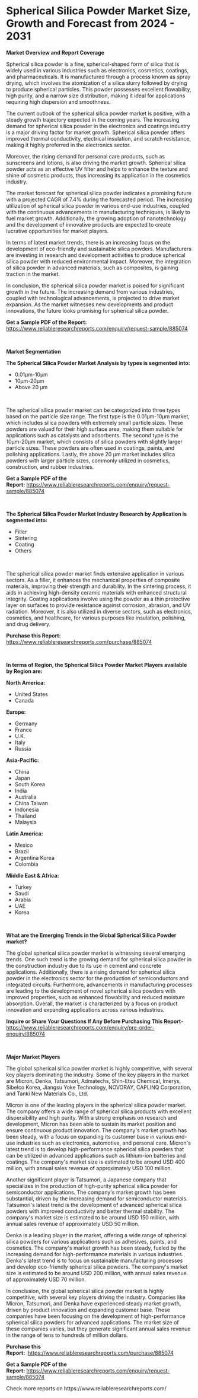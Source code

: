 <p><h1>Spherical Silica Powder Market Size, Growth and Forecast from 2024 - 2031</h1></p><p><strong>Market Overview and Report Coverage</strong></p>
<p><p>Spherical silica powder is a fine, spherical-shaped form of silica that is widely used in various industries such as electronics, cosmetics, coatings, and pharmaceuticals. It is manufactured through a process known as spray drying, which involves the atomization of a silica slurry followed by drying to produce spherical particles. This powder possesses excellent flowability, high purity, and a narrow size distribution, making it ideal for applications requiring high dispersion and smoothness.</p><p>The current outlook of the spherical silica powder market is positive, with a steady growth trajectory expected in the coming years. The increasing demand for spherical silica powder in the electronics and coatings industry is a major driving factor for market growth. Spherical silica powder offers improved thermal conductivity, electrical insulation, and scratch resistance, making it highly preferred in the electronics sector.</p><p>Moreover, the rising demand for personal care products, such as sunscreens and lotions, is also driving the market growth. Spherical silica powder acts as an effective UV filter and helps to enhance the texture and shine of cosmetic products, thus increasing its application in the cosmetics industry. </p><p>The market forecast for spherical silica powder indicates a promising future with a projected CAGR of 7.4% during the forecasted period. The increasing utilization of spherical silica powder in various end-use industries, coupled with the continuous advancements in manufacturing techniques, is likely to fuel market growth. Additionally, the growing adoption of nanotechnology and the development of innovative products are expected to create lucrative opportunities for market players.</p><p>In terms of latest market trends, there is an increasing focus on the development of eco-friendly and sustainable silica powders. Manufacturers are investing in research and development activities to produce spherical silica powder with reduced environmental impact. Moreover, the integration of silica powder in advanced materials, such as composites, is gaining traction in the market.</p><p>In conclusion, the spherical silica powder market is poised for significant growth in the future. The increasing demand from various industries, coupled with technological advancements, is projected to drive market expansion. As the market witnesses new developments and product innovations, the future looks promising for spherical silica powder.</p></p>
<p><strong>Get a Sample PDF of the Report:</strong> <a href="https://www.reliableresearchreports.com/enquiry/request-sample/885074">https://www.reliableresearchreports.com/enquiry/request-sample/885074</a></p>
<p>&nbsp;</p>
<p><strong>Market Segmentation</strong></p>
<p><strong>The Spherical Silica Powder Market Analysis by types is segmented into:</strong></p>
<p><ul><li>0.01μm-10μm</li><li>10μm-20μm</li><li>Above 20 μm</li></ul></p>
<p>&nbsp;</p>
<p><p>The spherical silica powder market can be categorized into three types based on the particle size range. The first type is the 0.01μm-10μm market, which includes silica powders with extremely small particle sizes. These powders are valued for their high surface area, making them suitable for applications such as catalysts and adsorbents. The second type is the 10μm-20μm market, which consists of silica powders with slightly larger particle sizes. These powders are often used in coatings, paints, and polishing applications. Lastly, the above 20 μm market includes silica powders with larger particle sizes, commonly utilized in cosmetics, construction, and rubber industries.</p></p>
<p><strong>Get a Sample PDF of the Report:</strong>&nbsp;<a href="https://www.reliableresearchreports.com/enquiry/request-sample/885074">https://www.reliableresearchreports.com/enquiry/request-sample/885074</a></p>
<p>&nbsp;</p>
<p><strong>The Spherical Silica Powder Market Industry Research by Application is segmented into:</strong></p>
<p><ul><li>Filler</li><li>Sintering</li><li>Coating</li><li>Others</li></ul></p>
<p>&nbsp;</p>
<p><p>The spherical silica powder market finds extensive application in various sectors. As a filler, it enhances the mechanical properties of composite materials, improving their strength and durability. In the sintering process, it aids in achieving high-density ceramic materials with enhanced structural integrity. Coating applications involve using the powder as a thin protective layer on surfaces to provide resistance against corrosion, abrasion, and UV radiation. Moreover, it is also utilized in diverse sectors, such as electronics, cosmetics, and healthcare, for various purposes like insulation, polishing, and drug delivery.</p></p>
<p><strong>Purchase this Report:</strong>&nbsp; <a href="https://www.reliableresearchreports.com/purchase/885074">https://www.reliableresearchreports.com/purchase/885074</a></p>
<p>&nbsp;</p>
<p><strong>In terms of Region, the Spherical Silica Powder Market Players available by Region are:</strong></p>
<p>
    <p> <strong> North America: </strong>
        <ul>
            <li>United States</li>
            <li>Canada</li>
        </ul>
        </p> 
    <p> <strong> Europe: </strong>
        <ul>
            <li>Germany</li>
            <li>France</li>
            <li>U.K.</li>
            <li>Italy</li>
            <li>Russia</li>
        </ul>
        </p> 
    <p> <strong> Asia-Pacific: </strong>
        <ul>
            <li>China</li>
            <li>Japan</li>
            <li>South Korea</li>
            <li>India</li>
            <li>Australia</li>
            <li>China Taiwan</li>
            <li>Indonesia</li>
            <li>Thailand</li>
            <li>Malaysia</li>
        </ul>
        </p> 
    <p> <strong> Latin America: </strong>
        <ul>
            <li>Mexico</li>
            <li>Brazil</li>
            <li>Argentina Korea</li>
            <li>Colombia</li>
        </ul>
        </p> 
    <p> <strong> Middle East & Africa: </strong>
        <ul>
            <li>Turkey</li>
            <li>Saudi</li>
            <li>Arabia</li>
            <li>UAE</li>
            <li>Korea</li>
        </ul>
    </p>
    </p>
<p>&nbsp;</p>
<p><strong>What are the Emerging Trends in the Global Spherical Silica Powder market?</strong></p>
<p><p>The global spherical silica powder market is witnessing several emerging trends. One such trend is the growing demand for spherical silica powder in the construction industry due to its use in cement and concrete applications. Additionally, there is a rising demand for spherical silica powder in the electronics sector for the production of semiconductors and integrated circuits. Furthermore, advancements in manufacturing processes are leading to the development of novel spherical silica powders with improved properties, such as enhanced flowability and reduced moisture absorption. Overall, the market is characterized by a focus on product innovation and expanding applications across various industries.</p></p>
<p><strong>Inquire or Share Your Questions If Any Before Purchasing This Report</strong>- <a href="https://www.reliableresearchreports.com/enquiry/pre-order-enquiry/885074">https://www.reliableresearchreports.com/enquiry/pre-order-enquiry/885074</a></p>
<p>&nbsp;</p>
<p><strong>Major Market Players</strong></p>
<p><p>The global spherical silica powder market is highly competitive, with several key players dominating the industry. Some of the key players in the market are Micron, Denka, Tatsumori, Admatechs, Shin-Etsu Chemical, Imerys, Sibelco Korea, Jiangsu Yoke Technology, NOVORAY, CAPLINQ Corporation, and Tanki New Materials Co., Ltd. </p><p>Micron is one of the leading players in the spherical silica powder market. The company offers a wide range of spherical silica products with excellent dispersibility and high purity. With a strong emphasis on research and development, Micron has been able to sustain its market position and ensure continuous product innovation. The company's market growth has been steady, with a focus on expanding its customer base in various end-use industries such as electronics, automotive, and personal care. Micron's latest trend is to develop high-performance spherical silica powders that can be utilized in advanced applications such as lithium-ion batteries and coatings. The company's market size is estimated to be around USD 400 million, with annual sales revenue of approximately USD 100 million.</p><p>Another significant player is Tatsumori, a Japanese company that specializes in the production of high-purity spherical silica powder for semiconductor applications. The company's market growth has been substantial, driven by the increasing demand for semiconductor materials. Tatsumori's latest trend is the development of advanced spherical silica powders with improved conductivity and better thermal stability. The company's market size is estimated to be around USD 150 million, with annual sales revenue of approximately USD 50 million.</p><p>Denka is a leading player in the market, offering a wide range of spherical silica powders for various applications such as adhesives, paints, and cosmetics. The company's market growth has been steady, fueled by the increasing demand for high-performance materials in various industries. Denka's latest trend is to focus on sustainable manufacturing processes and develop eco-friendly spherical silica powders. The company's market size is estimated to be around USD 200 million, with annual sales revenue of approximately USD 70 million.</p><p>In conclusion, the global spherical silica powder market is highly competitive, with several key players driving the industry. Companies like Micron, Tatsumori, and Denka have experienced steady market growth, driven by product innovation and expanding customer base. These companies have been focusing on the development of high-performance spherical silica powders for advanced applications. The market size of these companies varies, but they generate significant annual sales revenue in the range of tens to hundreds of million dollars.</p></p>
<p><strong>Purchase this Report:</strong>&nbsp;&nbsp;<a href="https://www.reliableresearchreports.com/purchase/885074">https://www.reliableresearchreports.com/purchase/885074</a></p>
<p></p>
<p><strong>Get a Sample PDF of the Report:</strong>&nbsp;<a href="https://www.reliableresearchreports.com/enquiry/request-sample/885074">https://www.reliableresearchreports.com/enquiry/request-sample/885074</a></p>
<p>Check more reports on https://www.reliableresearchreports.com/</p>
